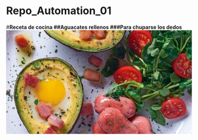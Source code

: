 # Repo_Automation_01
#**Receta de cocina 
##Aguacates rellenos
###Para chuparse los dedos**
![Aguacate](aguacate_relleno.jpg)




